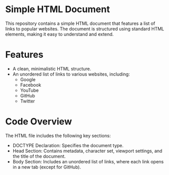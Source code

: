 <h1>Simple HTML Document</h1>

<p>This repository contains a simple HTML document that features a list of links to popular websites. The document is structured using standard HTML elements, making it easy to understand and extend.</p>

<h1>Features</h1>

- A clean, minimalistic HTML structure.
- An unordered list of links to various websites, including:
  - Google
  - Facebook
  - YouTube
  - GitHub
  - Twitter

 <h1>Code Overview</h1>

<p>The HTML file includes the following key sections:

- DOCTYPE Declaration: Specifies the document type.
- Head Section: Contains metadata, character set, viewport settings, and the title of the document.
- Body Section: Includes an unordered list of links, where each link opens in a new tab (except for GitHub).</p>
